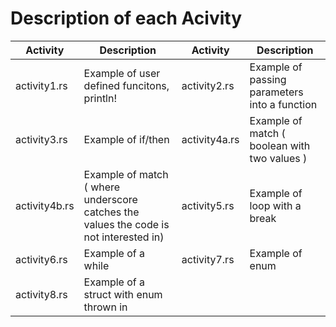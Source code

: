 # Description of each Acivity

|Activity|Description| Activity | Description|
|--------|----------|-----------|------------|
|activity1.rs | Example of user defined funcitons, println! |activity2.rs | Example of passing parameters into a function |
|activity3.rs | Example of if/then |activity4a.rs | Example of match ( boolean with two values ) |
|activity4b.rs | Example of match ( where underscore catches the values the code is not interested in) | activity5.rs  | Example of loop with a break |
|activity6.rs  | Example of a while | activity7.rs | Example of enum |
|activity8.rs  | Example of a struct with enum thrown in |
